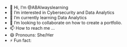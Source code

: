 - 👋 Hi, I’m @ABAlwayslearning
- 👀 I’m interested in Cybersecurity and Data Analytics
- 🌱 I’m currently learning Data Analytics
- 💞️ I’m looking to collaborate on how to create a portfolio.
- 📫 How to reach me ...
- 😄 Pronouns: She/Her
- ⚡ Fun fact: 

<!---
ABAlwayslearning/ABAlwayslearning is a ✨ special ✨ repository because its `README.md` (this file) appears on your GitHub profile.
You can click the Preview link to take a look at your changes.
--->
